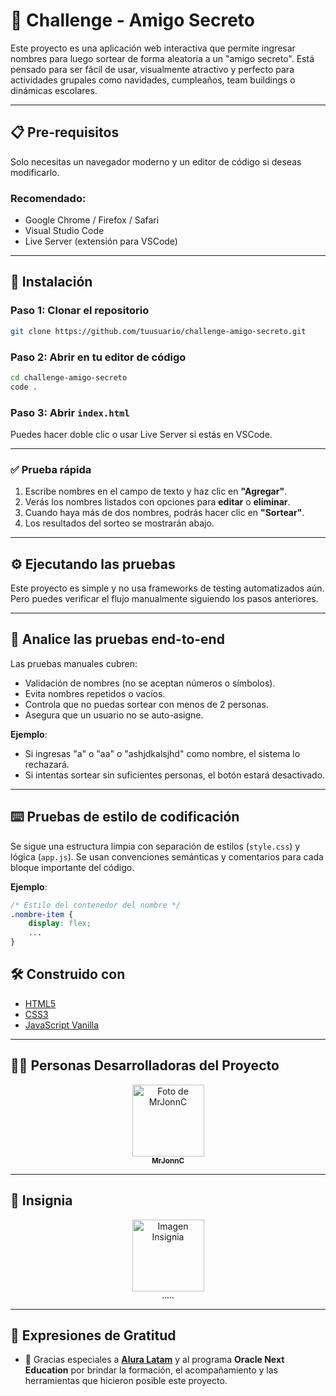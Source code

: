 # 🎁 Challenge - Amigo Secreto

Este proyecto es una aplicación web interactiva que permite ingresar nombres para luego sortear de forma aleatoria a un "amigo secreto". Está pensado para ser fácil de usar, visualmente atractivo y perfecto para actividades grupales como navidades, cumpleaños, team buildings o dinámicas escolares.

---

## 📋 Pre-requisitos

Solo necesitas un navegador moderno y un editor de código si deseas modificarlo.

### Recomendado:

- Google Chrome / Firefox / Safari
- Visual Studio Code
- Live Server (extensión para VSCode)

---

## 🔧 Instalación

### Paso 1: Clonar el repositorio

```bash
git clone https://github.com/tuusuario/challenge-amigo-secreto.git
```

### Paso 2: Abrir en tu editor de código

```bash
cd challenge-amigo-secreto
code .
```

### Paso 3: Abrir `index.html`

Puedes hacer doble clic o usar Live Server si estás en VSCode.

---

### ✅ Prueba rápida

1. Escribe nombres en el campo de texto y haz clic en **"Agregar"**.
2. Verás los nombres listados con opciones para **editar** o **eliminar**.
3. Cuando haya más de dos nombres, podrás hacer clic en **"Sortear"**.
4. Los resultados del sorteo se mostrarán abajo.

---

## ⚙️ Ejecutando las pruebas

Este proyecto es simple y no usa frameworks de testing automatizados aún. Pero puedes verificar el flujo manualmente siguiendo los pasos anteriores.

---

## 🔩 Analice las pruebas end-to-end

Las pruebas manuales cubren:

- Validación de nombres (no se aceptan números o símbolos).
- Evita nombres repetidos o vacíos.
- Controla que no puedas sortear con menos de 2 personas.
- Asegura que un usuario no se auto-asigne.

**Ejemplo**:

- Si ingresas "a" o "aa" o "ashjdkalsjhd" como nombre, el sistema lo rechazará.
- Si intentas sortear sin suficientes personas, el botón estará desactivado.

---

## ⌨️ Pruebas de estilo de codificación

Se sigue una estructura limpia con separación de estilos (`style.css`) y lógica (`app.js`). Se usan convenciones semánticas y comentarios para cada bloque importante del código.

**Ejemplo**:

```css
/* Estilo del contenedor del nombre */
.nombre-item {
    display: flex;
    ...
}
```

## 🛠️ Construido con

- [HTML5](https://developer.mozilla.org/es/docs/Web/HTML)
- [CSS3](https://developer.mozilla.org/es/docs/Web/CSS)
- [JavaScript Vanilla](https://developer.mozilla.org/es/docs/Web/JavaScript)
  
---
## 👩‍💻 Personas Desarrolladoras del Proyecto
<p align="center">
  <img src="https://avatars.githubusercontent.com/u/101259509?v=4" width="115" alt="Foto de MrJonnC"><br>
  <sub><strong>MrJonnC</strong></sub>
</p>

---

## 🥇 Insignia
<p align="center">
  <img src="https://avatars.githubusercontent.com/u/101259509?v=4" width="115" alt="Imagen Insignia"><br>
  <sub><strong>.....</strong></sub>
</p>


---

## 🎁 Expresiones de Gratitud

- 🙌 Gracias especiales a [**Alura Latam**](https://www.aluracursos.com/) y al programa **Oracle Next Education** por brindar la formación, el acompañamiento y las herramientas que hicieron posible este proyecto.
